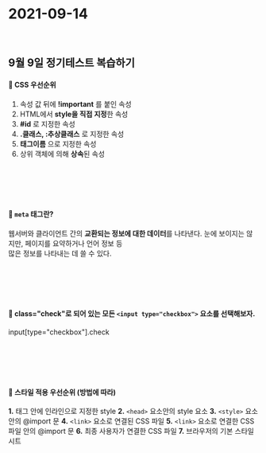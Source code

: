 # 2021-09-14

<br/>

## 9월 9일 정기테스트 복습하기

#### 🍏 CSS 우선순위

1. 속성 값 뒤에 **!important** 를 붙인 속성
2. HTML에서 **style을 직접 지정**한 속성
3. **#id** 로 지정한 속성
4. **.클래스, :추상클래스** 로 지정한 속성
5. **태그이름** 으로 지정한 속성
6. 상위 객체에 의해 **상속**된 속성

<br/>
<br/>
<br/>
<br/>

#### 🍏 `meta` 태그란?

웹서버와 클라이언트 간의 **교환되는 정보에 대한 데이터**를 나타낸다.
눈에 보이지는 않지만, 페이지를 요약하거나 언어 정보 등  
많은 정보를 나타내는 데 쓸 수 있다.

<br/>
<br/>
<br/>
<br/>

#### 🍏 class="check"로 되어 있는 모든 `<input type="checkbox">` 요소를 선택해보자.

input[type="checkbox"].check

<br/>
<br/>
<br/>
<br/>

#### 🍏 스타일 적용 우선순위 (방법에 따라)

**1.** 태그 안에 인라인으로 지정한 style
**2.** `<head>` 요소안의 style 요소
**3.** `<style>` 요소안의 @import 문
**4.** `<link>` 요소로 연결된 CSS 파일
**5.** `<link>` 요소로 연결한 CSS 파일 안의 @import 문
**6.** 최종 사용자가 연결한 CSS 파일
**7.** 브라우저의 기본 스타일시트

